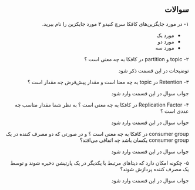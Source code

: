 <div dir='rtl'>

## سوالات 

۱- در مورد جایگزین‌های کافکا سرچ کنیدو ۳ مورد جایکزین را نام ببرید.

- مورد یک
- مورد دو
- مورد سه 

 ۲- topic و partition در کافکا به چه معنی است ؟

توضیحات در این قسمت ذکر شود

۳- Retention در topic به چه معنا است و مقدار پیش‌فرض چه مقدار است ؟

جواب سوال در این قسمت وارد شود

۴- Replication Factor در کافکا به چه معنی است ؟ به نظر شما مقدار مناسب چه عددی است ؟

جواب سوال در این قسمت وارد شود

consumer group در کافکا به چه معنی است ؟ و در صورتی که دو مصرف کننده در یک consumer group یکسان باشد چه اتفاقی می‌افتد؟

جواب سوال در این قسمت وارد شود

 ۵- چکونه امکان دارد که دیتاهای مرتبط با یکدیگر در یک پارتیشن دخیره شوند  و توسط یک مصرف کننده پردازش شوند؟

جواب سوال در این قسمت وارد شود

</div>